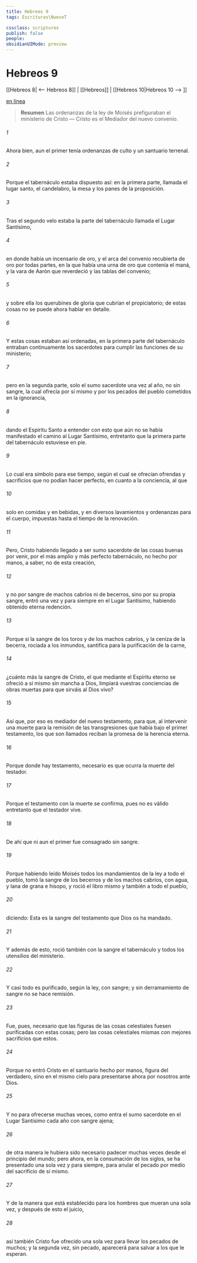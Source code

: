 ```yaml
---
title: Hebreos 9
tags: Escrituras\NuevoT

cssclass: scriptures
publish: false
people:
obsidianUIMode: preview
---
```


# Hebreos 9
[[Hebreos 8| <-- Hebreos 8]] | [[Hebreos]] | [[Hebreos 10|Hebreos 10 --> ]]

[en línea](https://churchofjesuschrist.org/study/scriptures/nt/heb/9?lang=spa)

> __Resumen__
Las ordenanzas de la ley de Moisés prefiguraban el ministerio de Cristo — Cristo es el Mediador del nuevo convenio.

###### 1 
Ahora bien, aun el primer  tenía ordenanzas de culto y un santuario terrenal.

###### 2 
Porque el tabernáculo estaba dispuesto así: en la primera parte, llamada el lugar santo,  el candelabro, la mesa y los panes de la proposición.

###### 3 
Tras el segundo velo estaba la parte del tabernáculo llamada el Lugar Santísimo,

###### 4 
en donde había un incensario de oro, y el arca del convenio recubierta de oro por todas partes, en la que había una urna de oro que contenía el maná, y la vara de Aarón que reverdeció y las tablas del convenio;

###### 5 
y sobre ella los querubines de gloria que cubrían el propiciatorio; de estas cosas no se puede ahora hablar en detalle.

###### 6 
Y estas cosas estaban así ordenadas, en la primera parte del tabernáculo entraban continuamente los sacerdotes para cumplir las funciones de su ministerio;

###### 7 
pero en la segunda parte, solo el sumo sacerdote  una vez al año, no sin sangre, la cual ofrecía por sí mismo y por los pecados del pueblo cometidos en la ignorancia,

###### 8 
dando el Espíritu Santo a entender con esto que aún no se había manifestado el camino al Lugar Santísimo, entretanto que la primera parte del tabernáculo estuviese en pie.

###### 9 
Lo cual era símbolo para ese tiempo, según el cual se ofrecían ofrendas y sacrificios que no podían hacer perfecto, en cuanto a la conciencia, al que 

###### 10 
 solo en comidas y en bebidas, y en diversos lavamientos y ordenanzas para el cuerpo, impuestas hasta el tiempo de la renovación.

###### 11 
Pero, Cristo habiendo llegado a ser sumo sacerdote de las cosas buenas por venir, por el más amplio y más perfecto tabernáculo, no hecho por manos, a saber, no de esta creación,

###### 12 
y no por sangre de machos cabríos ni de becerros, sino por su propia sangre, entró una vez y para siempre en el Lugar Santísimo, habiendo obtenido eterna redención.

###### 13 
Porque si la sangre de los toros y de los machos cabríos, y la ceniza de la becerra, rociada a los inmundos, santifica para la purificación de la carne,

###### 14 
¿cuánto más la sangre de Cristo, el que mediante el Espíritu eterno se ofreció a sí mismo sin mancha a Dios, limpiará vuestras conciencias de obras muertas para que sirváis al Dios vivo?

###### 15 
Así que, por eso es mediador del nuevo testamento, para que, al intervenir una muerte para la remisión de las transgresiones que había bajo el primer testamento, los que son llamados reciban la promesa de la herencia eterna.

###### 16 
Porque donde hay testamento, necesario es que ocurra la muerte del testador.

###### 17 
Porque el testamento con la muerte se confirma, pues no es válido entretanto que el testador vive.

###### 18 
De ahí que ni aun el primer  fue consagrado sin sangre.

###### 19 
Porque habiendo leído Moisés todos los mandamientos de la ley a todo el pueblo, tomó la sangre de los becerros y de los machos cabríos, con agua, y lana de grana e hisopo, y roció el libro mismo y también a todo el pueblo,

###### 20 
diciendo: Esta es la sangre del testamento que Dios os ha mandado.

###### 21 
Y además de esto, roció también con la sangre el tabernáculo y todos los utensilios del ministerio.

###### 22 
Y casi todo es purificado, según la ley, con sangre; y sin derramamiento de sangre no se hace remisión.

###### 23 
Fue, pues, necesario que las figuras de las cosas celestiales fuesen purificadas con estas cosas; pero las cosas celestiales mismas con mejores sacrificios que estos.

###### 24 
Porque no entró Cristo en el santuario hecho por manos, figura del verdadero, sino en el mismo cielo para presentarse ahora por nosotros ante Dios.

###### 25 
Y no para ofrecerse muchas veces, como entra el sumo sacerdote en el Lugar Santísimo cada año con sangre ajena;

###### 26 
de otra manera le hubiera sido necesario padecer muchas veces desde el principio del mundo; pero ahora, en la consumación de los siglos, se ha presentado una sola vez y para siempre, para anular el pecado por medio del sacrificio de sí mismo.

###### 27 
Y de la manera que está establecido para los hombres que mueran una sola vez, y después de esto el juicio,

###### 28 
así también Cristo fue ofrecido una sola vez para llevar los pecados de muchos; y la segunda vez, sin pecado, aparecerá para salvar a los que le esperan.

